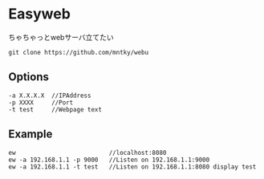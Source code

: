 # Easyweb
ちゃちゃっとwebサーバ立てたい

```
git clone https://github.com/mntky/webu
```

## Options

```
-a X.X.X.X	//IPAddress
-p XXXX		//Port
-t test		//Webpage text
```

## Example

```
ew							//localhost:8080
ew -a 192.168.1.1 -p 9000	//Listen on 192.168.1.1:9000
ew -a 192.168.1.1 -t test	//Listen on 192.168.1.1:8080 display test
```
